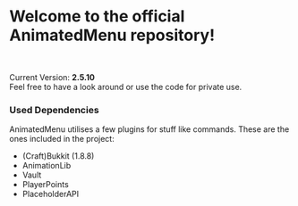 <h1>Welcome to the official AnimatedMenu repository!</h1><br>

Current Version: <b>2.5.10</b><br>
Feel free to have a look around or use the code for private use.
<br>
<h3>Used Dependencies</h3>
AnimatedMenu utilises a few plugins for stuff like commands. These are the ones included in the project:
<ul>
	<li>(Craft)Bukkit (1.8.8)</li>
	<li>AnimationLib</li>
	<li>Vault</li>
	<li>PlayerPoints</li>
	<li>PlaceholderAPI</li>
</ul>
